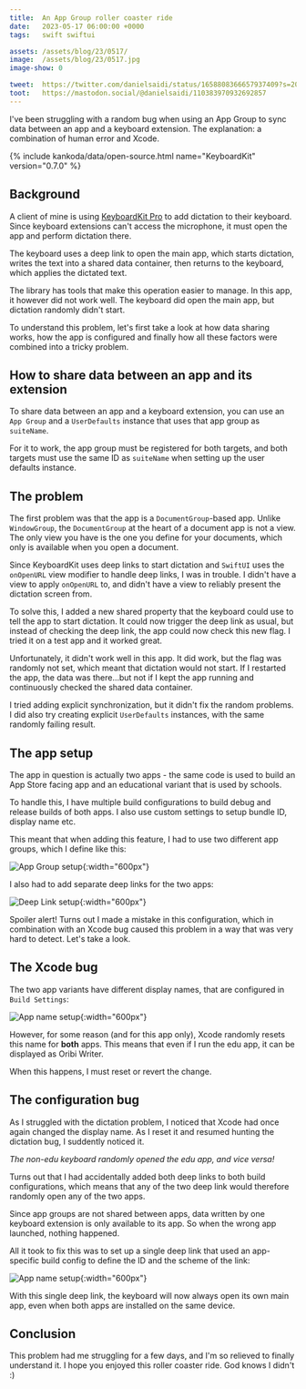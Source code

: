 ```yaml
---
title:  An App Group roller coaster ride
date:   2023-05-17 06:00:00 +0000
tags:   swift swiftui

assets: /assets/blog/23/0517/
image:  /assets/blog/23/0517.jpg
image-show: 0

tweet:  https://twitter.com/danielsaidi/status/1658808366657937409?s=20
toot:   https://mastodon.social/@danielsaidi/110383970932692857
---
```


I've been struggling with a random bug when using an App Group to sync data between an app and a keyboard extension. The explanation: a combination of human error and Xcode.

{% include kankoda/data/open-source.html name="KeyboardKit" version="0.7.0" %}


## Background

A client of mine is using [KeyboardKit Pro]({{project.pro}}) to add dictation to their keyboard. Since keyboard extensions can't access the microphone, it must open the app and perform dictation there.

The keyboard uses a deep link to open the main app, which starts dictation, writes the text into a shared data container, then returns to the keyboard, which applies the dictated text.

The library has tools that make this operation easier to manage. In this app, it however did not work well. The keyboard did open the main app, but dictation randomly didn't start.

To understand this problem, let's first take a look at how data sharing works, how the app is configured and finally how all these factors were combined into a tricky problem.


## How to share data between an app and its extension

To share data between an app and a keyboard extension, you can use an `App Group` and a `UserDefaults` instance that uses that app group as `suiteName`.

For it to work, the app group must be registered for both targets, and both targets must use the same ID as `suiteName` when setting up the user defaults instance.


## The problem

The first problem was that the app is a `DocumentGroup`-based app. Unlike `WindowGroup`, the `DocumentGroup` at the heart of a document app is not a view. The only view you have is the one you define for your documents, which only is available when you open a document.

Since KeyboardKit uses deep links to start dictation and `SwiftUI` uses the `onOpenURL` view modifier to handle deep links, I was in trouble. I didn't have a view to apply `onOpenURL` to, and didn't have a view to reliably present the dictation screen from. 

To solve this, I added a new shared property that the keyboard could use to tell the app to start dictation. It could now trigger the deep link as usual, but instead of checking the deep link, the app could now check this new flag. I tried it on a test app and it worked great.

Unfortunately, it didn't work well in this app. It did work, but the flag was randomly not set, which meant that dictation would not start. If I restarted the app, the data was there...but not if I kept the app running and continuously checked the shared data container.

I tried adding explicit synchronization, but it didn't fix the random problems. I did also try creating explicit `UserDefaults` instances, with the same randomly failing result.


## The app setup

The app in question is actually two apps - the same code is used to build an App Store facing app and an educational variant that is used by schools. 

To handle this, I have multiple build configurations to build debug and release builds of both apps. I also use custom settings to setup bundle ID, display name etc.

This meant that when adding this feature, I had to use two different app groups, which I define like this:

![App Group setup]({{page.assets}}app-groups.png){:width="600px"}

I also had to add separate deep links for the two apps:

![Deep Link setup]({{page.assets}}deep-links.png){:width="600px"}

Spoiler alert! Turns out I made a mistake in this configuration, which in combination with an Xcode bug caused this problem in a way that was very hard to detect. Let's take a look.


## The Xcode bug

The two app variants have different display names, that are configured in `Build Settings`:

![App name setup]({{page.assets}}app-name.png){:width="600px"}

However, for some reason (and for this app only), Xcode randomly resets this name for **both** apps. This means that even if I run the edu app, it can be displayed as Oribi Writer. 

When this happens, I must reset or revert the change.


## The configuration bug

As I struggled with the dictation problem, I noticed that Xcode had once again changed the display name. As I reset it and resumed hunting the dictation bug, I suddently noticed it.

*The non-edu keyboard randomly opened the edu app, and vice versa!*

Turns out that I had accidentally added both deep links to both build configurations, which means that any of the two deep link would therefore randomly open any of the two apps.

Since app groups are not shared between apps, data written by one keyboard extension is only available to its app. So when the wrong app launched, nothing happened.

All it took to fix this was to set up a single deep link that used an app-specific build config to define the ID and the scheme of the link:

![App name setup]({{page.assets}}deep-link.png){:width="600px"}

With this single deep link, the keyboard will now always open its own main app, even when both apps are installed on the same device.


## Conclusion

This problem had me struggling for a few days, and I'm so relieved to finally understand it.  I hope you enjoyed this roller coaster ride. God knows I didn't :)